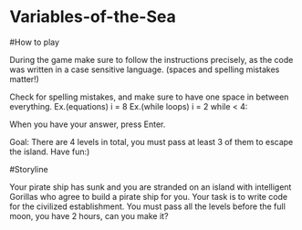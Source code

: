 # Variables-of-the-Sea

#How to play

During the game make sure to follow the instructions precisely, as the code was written in a case sensitive language. (spaces and spelling mistakes matter!)

Check for spelling mistakes, and make sure to have one space in between everything. Ex.(equations) i = 8 Ex.(while loops) i = 2 while < 4:

When you have your answer, press Enter.

Goal:
There are 4 levels in total, you must pass at least 3 of them to escape the island. Have fun:)

#Storyline

Your pirate ship has sunk and you are stranded on an island with intelligent Gorillas who agree to build a pirate ship for you. Your task is to write code for the civilized establishment. You must pass all the levels before the full moon, you have 2 hours, can you make it?
